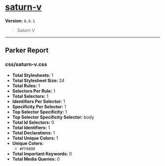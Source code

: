 # [saturn-v]( https://github.com/marcio/saturn-v )

**Version:** `0.0.1`

> Saturn V

* * *

## Parker Report

### css/saturn-v.css

- **Total Stylesheets:** 1
- **Total Stylesheet Size:** 24
- **Total Rules:** 1
- **Selectors Per Rule:** 1
- **Total Selectors:** 1
- **Identifiers Per Selector:** 1
- **Specificity Per Selector:** 1
- **Top Selector Specificity:** 1
- **Top Selector Specificity Selector:** body
- **Total Id Selectors:** 0
- **Total Identifiers:** 1
- **Total Declarations:** 1
- **Total Unique Colors:** 1
- **Unique Colors:**
	- `#FF0000`
- **Total Important Keywords:** 0
- **Total Media Queries:** 0
